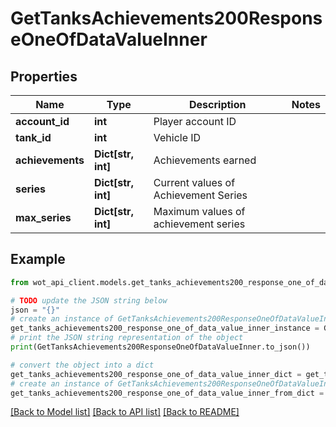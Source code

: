 # GetTanksAchievements200ResponseOneOfDataValueInner


## Properties

Name | Type | Description | Notes
------------ | ------------- | ------------- | -------------
**account_id** | **int** | Player account ID | 
**tank_id** | **int** | Vehicle ID | 
**achievements** | **Dict[str, int]** | Achievements earned | 
**series** | **Dict[str, int]** | Current values of Achievement Series | 
**max_series** | **Dict[str, int]** | Maximum values of achievement series | 

## Example

```python
from wot_api_client.models.get_tanks_achievements200_response_one_of_data_value_inner import GetTanksAchievements200ResponseOneOfDataValueInner

# TODO update the JSON string below
json = "{}"
# create an instance of GetTanksAchievements200ResponseOneOfDataValueInner from a JSON string
get_tanks_achievements200_response_one_of_data_value_inner_instance = GetTanksAchievements200ResponseOneOfDataValueInner.from_json(json)
# print the JSON string representation of the object
print(GetTanksAchievements200ResponseOneOfDataValueInner.to_json())

# convert the object into a dict
get_tanks_achievements200_response_one_of_data_value_inner_dict = get_tanks_achievements200_response_one_of_data_value_inner_instance.to_dict()
# create an instance of GetTanksAchievements200ResponseOneOfDataValueInner from a dict
get_tanks_achievements200_response_one_of_data_value_inner_from_dict = GetTanksAchievements200ResponseOneOfDataValueInner.from_dict(get_tanks_achievements200_response_one_of_data_value_inner_dict)
```
[[Back to Model list]](../README.md#documentation-for-models) [[Back to API list]](../README.md#documentation-for-api-endpoints) [[Back to README]](../README.md)


